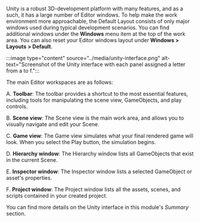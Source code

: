 Unity is a robust 3D-development platform with many features, and as a such, it has a large number of Editor windows. To help make the work environment more approachable, the Default Layout consists of only major windows used during typical development scenarios. You can find additional windows under the **Windows** menu item at the top of the work area. You can also reset your Editor windows layout under **Windows > Layouts > Default**.

:::image type="content" source="../media/unity-interface.png" alt-text="Screenshot of the Unity interface with each panel assigned a letter from a to f.":::

The main Editor workspaces are as follows:

A. **Toolbar**: The toolbar provides a shortcut to the most essential features, including tools for manipulating the scene view, GameObjects, and play controls.

B. **Scene view**: The Scene view is the main work area, and allows you to visually navigate and edit your Scene.

C. **Game view**: The Game view simulates what your final rendered game will look. When you select the Play button, the simulation begins.

D. **Hierarchy window**: The Hierarchy window lists all GameObjects that exist in the current Scene.

E. **Inspector window**: The Inspector window lists a selected GameObject or asset's properties.

F. **Project window**: The Project window lists all the assets, scenes, and scripts contained in your created project.

You can find more details on the Unity interface in this module's *Summary* section.
